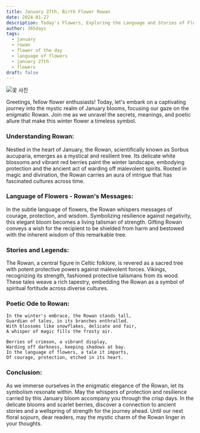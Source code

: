 ```yaml
---
title: January 27th, Birth Flower Rowan
date: 2024-01-27
description: Today's Flowers, Exploring the Language and Stories of Flowers Rowan
author: 365days
tags:
  - january
  - rowan
  - flower of the day
  - language of flowers
  - january 27th
  - flowers
draft: false
---
```


![꽃 사진](https://cdn.pixabay.com/photo/2013/12/09/12/21/mountain-ash-225903_1280.jpg#center)

Greetings, fellow flower enthusiasts! Today, let's embark on a captivating journey into the mystic realm of January blooms, focusing our gaze on the enigmatic Rowan. Join me as we unravel the secrets, meanings, and poetic allure that make this winter flower a timeless symbol.

### **Understanding Rowan:**
Nestled in the heart of January, the Rowan, scientifically known as Sorbus aucuparia, emerges as a mystical and resilient tree. Its delicate white blossoms and vibrant red berries paint the winter landscape, embodying protection and the ancient act of warding off malevolent spirits. Rooted in magic and divination, the Rowan carries an aura of intrigue that has fascinated cultures across time.

### **Language of Flowers - Rowan's Messages:**
In the subtle language of flowers, the Rowan whispers messages of courage, protection, and wisdom. Symbolizing resilience against negativity, this elegant bloom becomes a living talisman of strength. Gifting Rowan conveys a wish for the recipient to be shielded from harm and bestowed with the inherent wisdom of this remarkable tree.

### **Stories and Legends:**
The Rowan, a central figure in Celtic folklore, is revered as a sacred tree with potent protective powers against malevolent forces. Vikings, recognizing its strength, fashioned protective talismans from its wood. These tales weave a rich tapestry, embedding the Rowan as a symbol of spiritual fortitude across diverse cultures.

### **Poetic Ode to Rowan:**
```plaintext
In the winter's embrace, the Rowan stands tall,
Guardian of tales, in its branches enthralled.
With blossoms like snowflakes, delicate and fair,
A whisper of magic fills the frosty air.

Berries of crimson, a vibrant display,
Warding off darkness, keeping shadows at bay.
In the language of flowers, a tale it imparts,
Of courage, protection, etched in its heart.
```

### **Conclusion:**
As we immerse ourselves in the enigmatic elegance of the Rowan, let its symbolism resonate within. May the whispers of protection and resilience carried by this January bloom accompany you through the crisp days. In the delicate blooms and scarlet berries, discover a connection to ancient stories and a wellspring of strength for the journey ahead. Until our next floral sojourn, dear readers, may the mystic charm of the Rowan linger in your thoughts.
